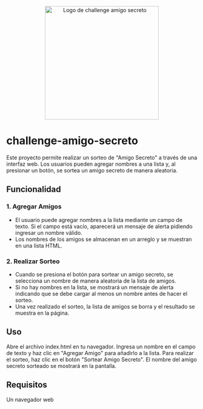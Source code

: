 <p align="center">
  <img src="https://i.pinimg.com/originals/b0/b3/1e/b0b31e11df3a498ed52a27651c423a4b.jpg" alt="Logo de challenge amigo secreto" width="300" />
</p>

# challenge-amigo-secreto
Este proyecto permite realizar un sorteo de "Amigo Secreto" a través de una interfaz web. Los usuarios pueden agregar nombres a una lista y, al presionar un botón, se sortea un amigo secreto de manera aleatoria.

## Funcionalidad

### 1. Agregar Amigos
- El usuario puede agregar nombres a la lista mediante un campo de texto. Si el campo está vacío, aparecerá un mensaje de alerta pidiendo ingresar un nombre válido.
- Los nombres de los amigos se almacenan en un arreglo y se muestran en una lista HTML.

### 2. Realizar Sorteo
- Cuando se presiona el botón para sortear un amigo secreto, se selecciona un nombre de manera aleatoria de la lista de amigos.
- Si no hay nombres en la lista, se mostrará un mensaje de alerta indicando que se debe cargar al menos un nombre antes de hacer el sorteo.
- Una vez realizado el sorteo, la lista de amigos se borra y el resultado se muestra en la página.

## Uso
Abre el archivo index.html en tu navegador.
Ingresa un nombre en el campo de texto y haz clic en "Agregar Amigo" para añadirlo a la lista.
Para realizar el sorteo, haz clic en el botón "Sortear Amigo Secreto".
El nombre del amigo secreto sorteado se mostrará en la pantalla.

## Requisitos
Un navegador web
